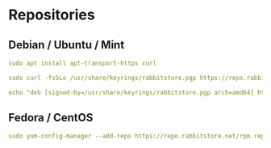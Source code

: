 # Repositories

## Debian / Ubuntu / Mint
```yml
sudo apt install apt-transport-https curl

sudo curl -fsSLo /usr/share/keyrings/rabbitstore.pgp https://repo.rabbitstore.net/pgp-key.public

echo "deb [signed-by=/usr/share/keyrings/rabbitstore.pgp arch=amd64] https://repo.rabbitstore.net/apt stable main" | sudo tee /etc/apt/sources.list.d/rabbitstore.list
```

## Fedora / CentOS
```yml
sudo yum-config-manager --add-repo https://repo.rabbitstore.net/rpm.repo
```